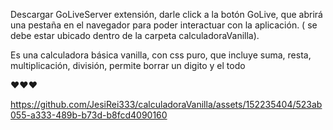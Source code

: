 Descargar GoLiveServer extensión, darle click a la botón GoLive, que abrirá una pestaña en el navegador para poder interactuar con la aplicación. ( se debe estar ubicado dentro de la carpeta calculadoraVanilla).

Es una calculadora básica vanilla, con css puro, que incluye suma, resta, multiplicación, división, permite borrar un digito y el todo

♥♥♥


https://github.com/JesiRei333/calculadoraVanilla/assets/152235404/523ab055-a333-489b-b73d-b8fcd4090160

